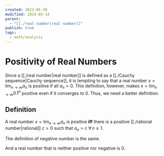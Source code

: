 ```yaml
---
created: 2023-05-30
modified: 2024-03-14
parent:
  - "[[./real number|real number]]"
publish: true
tags:
  - math/analysis
---
```


# Positivity of Real Numbers

Since a [[./real number|real number]] is defined as a [[./Cauchy sequence|Cauchy sequence]], it is tempting to say that a real number $x = \lim_{n \rightarrow \infty} a_n$ is positive if all $a_n > 0$. This definition, however, makes $x = \lim_{n \rightarrow \infty} 0.1^n$ positive even if it converges to 0. Thus, we need a better definition.

## Definition

A real number $x = \lim_{n \rightarrow \infty} a_n$ is positive **iff** there is a positive [[./rational number|rational]] $c > 0$ such that $a_n > c \ \forall \, n \ge 1$.

The definition of negative number is the same.

And a real number that is neither positive nor negative is 0.
